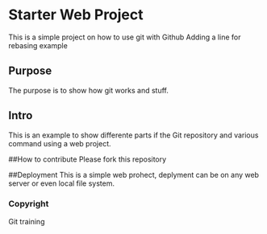 # Starter Web Project
This is a simple project on how to use git with Github
Adding a line for rebasing example

## Purpose
The purpose is to show how git works and stuff.

## Intro
This is an example to show differente parts if the Git repository and various command using a web project.

##How to contribute
Please fork this repository

##Deployment
This is a simple web prohect, deplyment can be on any web server or even local file system.

### Copyright
Git training
